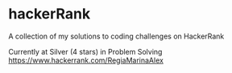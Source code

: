 # hackerRank
A collection of my solutions to coding challenges on HackerRank 

Currently at Silver (4 stars) in Problem Solving
https://www.hackerrank.com/RegiaMarinaAlex
